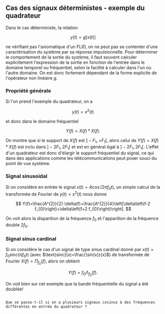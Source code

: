 ## Cas des signaux déterministes - exemple du quadrateur

Dans le cas déterministe,  la relation 

$$
y(t)=g[x(t)]
$$ 

ne vérifiant pas l'axiomatique d'un FLID, on ne peut pas se contenter d'une caractérisation du système par sa réponse impulsionnelle. Pour déterminer le comportement de la sortie du système, il faut souvent calculer explicitement l'expression de la sortie en fonction de l'entrée dans le domaine temporel ou fréquentiel, selon la facilité à calculer dans l'un ou l'autre domaine. On est donc fortement dépendant de la forme explicite de l'opérateur non linéaire $g$. 

### Propriété générale

Si l'on prend l'exemple du quadrateur, on a

$$
y(t)=x^{2}(t)
$$

et donc dans le domaine fréquentiel

$$
Y(f)=X(f)*X(f).
$$

On montre que si le support de $X(f)$ est $]-F_1, +F_1[$, alors celui de $Y(f)=X(f)*X(f)$ est inclu dans $]-2F_1,2F_1[$ et est en général égal à $]-2F_1,2F_1[$. L'effet d'un quadrateur est donc d'élargir le support fréquentiel du signal, ce qui dans des applications comme les télécommunications peut poser souci du point de vue système.

### Signal sinusoidal
Si on considère en entrée le signal $x(t)=A \cos(2\pi f_0t),$ un simple calcul de la transformée de Fourier de $y(t)=x^2(t)$ nous donne

  $$
  Y(f)=\frac{A^{2}}{2} \delta(f)+\frac{A^{2}}{4}\left[\delta\left(f-2 f_{0}\right)+\delta\left(f+2 f_{0}\right)\right].
  $$
  
On voit alors la disparition de la fréquence $f_0$ et l'apparition de la fréquence double $2f_0$. 

### Signal sinus cardinal

Si on considère le cas d'un signal de type sinus cardinal donné par $x(t)=f_{0} \text{sinc} \left(\pi f_{0} t\right)$ (avec $\text{sinc}(x)=\frac{\sin(x)}{x}$) de transformée de Fourier $X(f)=\Pi_{f_0}(f),$ alors on obtient 

$$
Y(f) = f_0 \Lambda _{f_0}\left( f\right).
$$

On voit bien sur cet exemple que la bande fréquentielle du signal a été doublée!

```{exercise}

Que se passe-t-il si on a plusieurs signaux cosinus à des fréquences différentes en entrée du quadrateur ?

```

